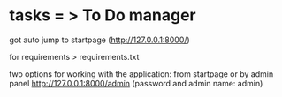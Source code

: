 # tasks = > To Do manager

got auto jump to startpage (http://127.0.0.1:8000/)

for requirements > requirements.txt

two options for working with the application:
from startpage or by admin panel http://127.0.0.1:8000/admin
(password and admin name: admin)
